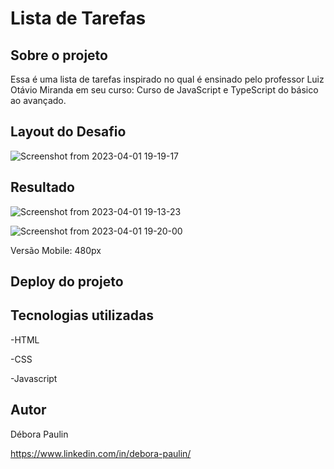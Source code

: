 # Lista de Tarefas

## Sobre o projeto
Essa é uma lista de tarefas inspirado no qual é ensinado pelo professor Luiz Otávio Miranda em seu curso: Curso de JavaScript e TypeScript do básico ao avançado.

## Layout do Desafio 
![Screenshot from 2023-04-01 19-19-17](https://user-images.githubusercontent.com/113848968/229316567-7c01bfe8-bc4f-4382-97cc-3d696f5b696e.png)

## Resultado 
![Screenshot from 2023-04-01 19-13-23](https://user-images.githubusercontent.com/113848968/229316575-95aee4fc-94d7-44a5-a4ec-4efe51499383.png)

![Screenshot from 2023-04-01 19-20-00](https://user-images.githubusercontent.com/113848968/229316582-bc9b1241-29a2-4914-a5c6-37a6ba0de6cf.png)

Versão Mobile: 480px

## Deploy do projeto


## Tecnologias utilizadas
-HTML 

-CSS

-Javascript

## Autor

Débora Paulin

https://www.linkedin.com/in/debora-paulin/
